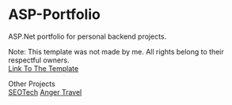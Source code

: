 # ASP-Portfolio
ASP.Net portfolio for personal backend projects.

Note: This template was not made by me. All rights belong to their respectful owners. <br>
[Link To The Template](https://htmlcodex.com/law-firm-website-template/)

Other Projects <br>
[SEOTech](https://github.com/KomoGit/ASP-Portfolio/tree/SEOTECH-Web-Page)
[Anger Travel](https://github.com/KomoGit/ASP-Portfolio/tree/Anger-Travel-Tour)
